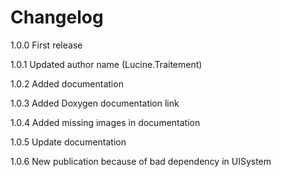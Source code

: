 # Changelog

1.0.0 First release

1.0.1 Updated author name (Lucine.Traitement)

1.0.2 Added documentation

1.0.3 Added Doxygen documentation link

1.0.4 Added missing images in documentation

1.0.5 Update documentation

1.0.6 New publication because of bad dependency in UISystem